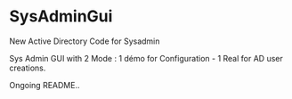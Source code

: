 # SysAdminGui
New Active Directory Code for Sysadmin


Sys Admin GUI with 2 Mode : 1 démo for Configuration - 1 Real for AD user creations. 


Ongoing README.. 
